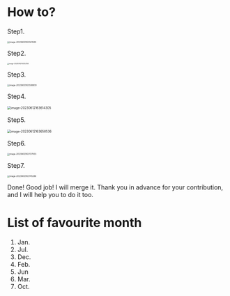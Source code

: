 # How to?

Step1. 

<img src="https://cdn.jsdelivr.net/gh/inusturbo/images@main/uPic/20230612-163042-sLcxKT.png" alt="image-20230612163041929" style="zoom:33%;" />

Step2. 

<img src="https://cdn.jsdelivr.net/gh/inusturbo/images@main/uPic/20230612-163122-0KWZKV.png" alt="image-20230612163122150" style="zoom: 25%;" />

Step3. 

<img src="https://cdn.jsdelivr.net/gh/inusturbo/images@main/uPic/20230612-163509-QEGXRB.png" alt="image-20230612163508909" style="zoom: 33%;" />

Step4. 

<img src="https://cdn.jsdelivr.net/gh/inusturbo/images@main/uPic/20230612-163614-g4VTg9.png" alt="image-20230612163614305" style="zoom:50%;" />

Step5. 

<img src="https://cdn.jsdelivr.net/gh/inusturbo/images@main/uPic/20230612-163658-AfDpc0.png" alt="image-20230612163658536" style="zoom:50%;" />

Step6. 

<img src="https://cdn.jsdelivr.net/gh/inusturbo/images@main/uPic/20230612-163727-5sC6Su.png" alt="image-20230612163727003" style="zoom:33%;" />

Step7. 

<img src="https://cdn.jsdelivr.net/gh/inusturbo/images@main/uPic/20230612-163745-ouvkqZ.png" alt="image-20230612163745286" style="zoom: 33%;" />


Done! Good job! I will merge it. Thank you in advance for your contribution, and I will help you to do it too.



# List of favourite month
1. Jan.
2. Jul.
3. Dec.
4. Feb.
5. Jun
6. Mar.
7. Oct.
